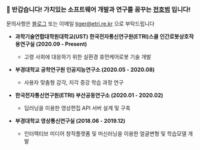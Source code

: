 ### 👋 반갑습니다! 가치있는 소프트웨어 개발과 연구를 꿈꾸는 [전호범](https://www.notion.so/hobe/HoBeom-Jeon-e1c595888ae641d0805cae06979c2480) 입니다!
문의사항은 [블로그](https://hobeom.github.io/)  또는 이메일 [tiger@etri.re.kr](tiger@etri.re.kr) 으로 부탁드립니다 

- <b>과학기술연합대학원대학교(UST) 한국전자통신연구원(ETRI)스쿨 인간로봇상호작용연구실 (2020.09 - Present)</b>
  - 고령 사회에 대응하기 위한 실환경 휴먼케어로봇 기술 개발

- <b>부경대학교 공학연구원 인공지능연구소 (2020.05 - 2020.08)</b>
   - 사용자 맞춤형 감각, 지각 증강 학습 과정 연구

- <b>한국전자통신연구원(ETRI) 부산공동연구소  (2020.01 - 2020.02)</b>
  - 딥러닝을 이용한 영상편집 API 서버 설계 및 구축

- <b>부경대학교 영상통신연구실 (2018.06 - 2019.12)</b>
  - 인터렉티브 미디어 창작플랫폼 및 머신러닝을 이용한 얼굴변형 및 학습모델 개발

<!--
**HoBeom/HoBeom** is a ✨ _special_ ✨ repository because its `README.md` (this file) appears on your GitHub profile.
